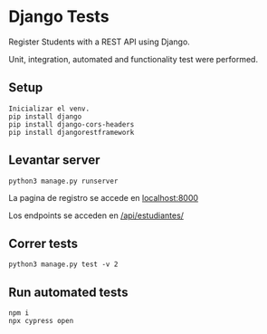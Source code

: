 # Django Tests
Register Students with a REST API using Django.

Unit, integration, automated and functionality test were performed. 

## Setup
```
Inicializar el venv.
pip install django
pip install django-cors-headers
pip install djangorestframework
```

## Levantar server
```
python3 manage.py runserver
```
La pagina de registro se accede en [localhost:8000](http://localhost:8000)

Los endpoints se acceden en [/api/estudiantes/](http://localhost:8000/api/estudiantes/)

## Correr tests
```
python3 manage.py test -v 2
```

## Run automated tests
```
npm i
npx cypress open
```
